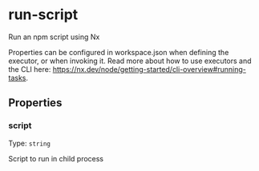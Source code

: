 # run-script

Run an npm script using Nx

Properties can be configured in workspace.json when defining the executor, or when invoking it.
Read more about how to use executors and the CLI here: https://nx.dev/node/getting-started/cli-overview#running-tasks.

## Properties

### script

Type: `string`

Script to run in child process
